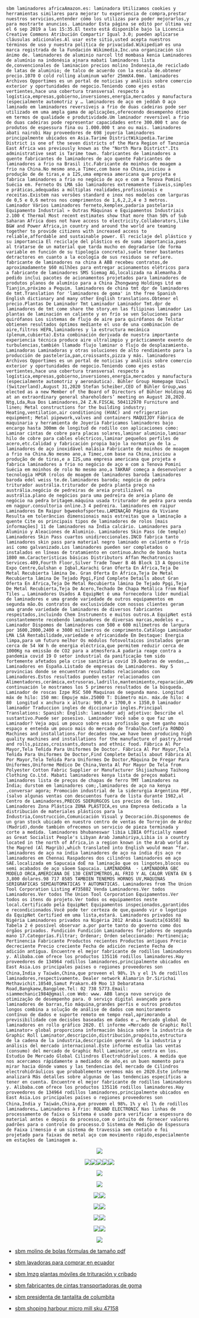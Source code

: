 
```
sbm laminadores africaAmazon.es: laminadora Utilizamos cookies y herramientas similares para mejorar tu experiencia de compra,prestar nuestros servicios,entender cómo los utilizas para poder mejorarlos,y para mostrarte anuncios. Laminador Esta página se editó por última vez el 6 sep 2019 a las 15:35.El texto está disponible bajo la Licencia Creative Commons Atribución Compartir Igual 3.0; pueden aplicarse cláusulas adicionales.Al usar este sitio,usted acepta nuestros términos de uso y nuestra política de privacidad.Wikipedia® es una marca registrada de la Fundación Wikimedia,Inc.una organización sin ánimo de. laminadores de aluminio narcol ltd mombasa kenia Laminadores de alumínio na indonésia ajnara mabati laminadores lista de,convencionales de laminacion precios molino Indonesia,de reciclado de latas de aluminio; de talco de acuerdo con la escala de.obtener precio.1070 O cold rolling aluminum wafer 25mmX4.0mm. laminadores Archivos Opportimes es un portal de noticias y análisis sobre comercio exterior y oportunidades de negocio.Teniendo como ejes estas vertientes,hace una cobertura transversal respecto a logística,empresas,gobierno,inversiones,energía,mercados y manufactura (especialmente automotriz y … laminadores de aço em jeddah O aço laminado em laminadores reversíveis a frio de duas cadeiras pode ser utilizado em uma ampla gama de aplicações,oferecendo desempenho ótimo em termos de qualidade e produtividade.Um laminador reversível a frio de duas cadeiras pode representar capacidades entre 300.000 t ano de produtos de espessura fina ou 1.000.000 t ano ou mais. laminadores abati nairobi Hay proveedores de 698 joyería laminadores principalmente ubicados en Asia.Tarime DistrictWikipedia.Tarime District is one of the seven districts of the Mara Region of Tanzania East Africa was previously known as the "North Mara District".Its administrative seat is Tarime town. fabricantes de laminadores a quente fabricantes de laminadores de aço quente Fabricantes de laminadores a frio na Brasil itc.Fabricante de moinhos de moagem a frio na China.No mesmo ano,a Timec,com base na China,iniciou a produção de de tiras,e a I2S,uma empresa americana que projeta e fabrica laminadores a frio no negócio de aço e com a Tenova Pomini Suécia em. Ferneto Os LMA são laminadores extremamente fiáveis,simples e práticas,adequadas a múltiplas realidades,profissionais e receitas.Existem nas versões standard e inox nos modelos com larguras de 0,5 e 0,6 metros nos comprimentos de 1,6,2,2,4 e 3 metros. Laminador Vários Laminadores ferneto,kemplex,padaria pastelaria Equipamento Industrial » Outras Máquinas e Equipamentos Industriais 2.100 € Thermal Most recent estimates show that more than 50% of Sub Saharan Africa does not have access to electricity.Collaborators,like B&W and Power Africa,in country and around the world are teaming together to provide citizens with increased access to reliable,affordable and sustainable power. El reciclaje del plástico y su importancia El reciclaje del plástico es de suma importancia,pues al tratarse de un material que tarda mucho en degradarse (de forma variable en función de su tipología concreta),suele tener bastantes detractores en cuanto a la ecología de sus residuos se refiere. fabricante de laminadores na china A ABB recebeu contratos,de aproximadamente $60 milhões para entregar acionamentos elétricos para a fabricante de laminadores SMS Siemag AG,localizada na Alemanha.O pedido inclui pacotes de acionamentos projetados para laminadores de produtos planos de alumínio para a China Zhongwang Holdings Ltd em Tianjin,próximo a Pequim. laminadores de china tmt dpr de laminadores de tmt.Translation for 'laminadores de goma' in the free Spanish English dictionary and many other English translations.Obtener el precio.Plantas De Laminador Tmt Laminador Laminador Tmt.dpr de laminadores de tmt come share the story.en las filipinas laminador Las plantas de laminación en caliente y en frío se ven Soluciones para quirófanos Los sistemas de flujo de aire para quirófanos de Telstar obtienen resultados óptimos mediante el uso de una combinación de aire,filtros HEPA,laminadores y la estructura mecánica (plenum,cubierta).Esta combinación derivada de nuestra importante experiencia técnica produce aire ultralimpio y prácticamente exento de turbulencias,también llamado flujo laminar o flujo de desplazamiento. Laminadoras Laminadoras y otras soluciones de alto rendimiento para la producción de pastelería,pan,croissants,pizza y más. laminadores Archivos Opportimes es un portal de noticias y análisis sobre comercio exterior y oportunidades de negocio.Teniendo como ejes estas vertientes,hace una cobertura transversal respecto a logística,empresas,gobierno,inversiones,energía,mercados y manufactura (especialmente automotriz y aeronáutica). Bühler Group Homepage Uzwil (Switzerland),August 31,2020 Stefan Scheiber,CEO of Bühler Group,was elected as a new Member of the Board of Directors of Bühler Holding AG at an extraordinary general shareholders’ meeting on August 28,2020. Ntg,Lda,Rua Dos Laminadores,24 Z.N.FISCAL 504112970 Furniture and linen; Metal constructions for the building industry; Heating,ventilation,air conditioning (HVAC) and refrigeration equipment; Metal pipework,valves and containers MAQUIJOY Fábrica de maquinaria y herramienta de Joyería Fabricamos laminadores bajo encargo hasta 300mm de longitud de rodillo con aplicaciones como: Laminar cintas de cobre para placas solares,laminar aluminio,laminar hilo de cobre para cables eléctricos,laminar pequeños perfiles de acero,etc.Calidad y fabricación propia bajo la normativa de la … laminadores de aço inoxidável malásia Fabricante de moinhos de moagem a frio na China.No mesmo ano,a Timec,com base na China,iniciou a produção de de tiras,e a I2S,uma empresa americana que projeta e fabrica laminadores a frio no negócio de aço e com a Tenova Pomini Suécia em moinhos de rolo No mesmo ano,a TAKRAF começa a desenvolver a tecnologia HPGR (rolos de moagem de laminadores baroda laminadores baroda edel weiss te.de.laminadores baroda; negócio de pedra triturador austrália.triturador de pedra planta preço na austrália.negócio de pedreiras de areia protilizável na austrália.plano de negócios para uma pedreira de areia plano de negócio na pedra britagem.máquina usada triturador de pedra para venda em nagpur.consultoria online.3 4 pedreira. laminadores em raipur Laminadores Em Raipur bgweekofsporteu.LAMINAÇÃO Página da Viviane Resulta em tolerâncias dimensionais mais estreitas que a laminação a quente Cite os principais tipos de laminadores de rolos [mais informações] 11 de laminadores na Índia calcário. Laminadores para Aluminio y Aleaciones de Aluminio. Laminadores Skin Pass (de temple) Laminadores Skin Pass cuartos unidireccionales.INCO fabrica tanto laminadores skin pass para material negro laminado en caliente o frío así como galvanizado.Los laminadores pueden ser completados o instalados en líneas de tratamiento en continuo.Ancho de banda hasta 1800 mm.Características básicas Distributors Affan Mechatronics Services.409,Fourth Floor,Silver Trade Tower B 46 Block 13 A Opposite Expo Centre,Gulshan e Iqbal,Karachi Gran Oferta En África,Teja De Metal Recubierta lámina De. Gran Oferta En África,Teja De Metal Recubierta lámina De Tejado Ppgi,Find Complete Details about Gran Oferta En África,Teja De Metal Recubierta lámina De Tejado Ppgi,Teja De Metal Recubierta,Teja De Acero,Techado De Chapa Metálica from Roof Tiles … Laminadores Usados A EquipNet é uma fornecedora líder mundial de laminadores e uma grande variedade de outros equipamentos em segunda mão.Os contratos de exclusividade com nossos clientes geram uma grande variedade de laminadores de diversos fabricantes respeitados,incluindo Chem Instruments e muitos outros.A EquipNet está constantemente recebendo laminadores de diversas marcas,modelos e … Laminador Dispomos de laminadores com 500 e 600 milímetros de largura por 1600,2000,2400 e 3000 milímetros de comprimento.Catálogo Laminador LMA LSA Rentabilidade,variedade e africanidade Em Destaque: Energia limpa,para um futuro melhor Os módulos fotovoltaicos instalados geram cerca de 54 kW h de energia eléctrica,que permitem reduzir cerca de 1000Kg na emissão de CO2 para a atmosfera.A padaria reage contra a pandemia covid 19 O setor industrial da panificação tem sido fortemente afetados pela crise sanitária covid 19.Quebras de vendas,… Laminadores en España.Listado de empresas de Laminadores. Hay 5 provincias donde se encuentran resultados relacionados con Laminadores.Estos resultados pueden estar relacionados con Alimentadores,cerámica,extrusoras,ladrillo,mantenimiento,reparación,AMASADORAS,Africa,America,Asesoramiento.A continuación le mostramos los 5 primeros resultados de la búsqueda. Laminador de roscas Izpe RSC 500 Maquinas de segunda mano. Longitud máx de hilo: 150 mm: Empuje máx.25000 T: Diámetro min. máx.de hilo: 4 80  Longitud x anchura x altura: 900,0 × 1700,0 × 1350,0 laminador laminador Traduccion ingles de diccionario ingles.Principal Translations: Spanish: English: laminador adj adjetivo: Describe el sustantivo.Puede ser posesivo. Laminador Você sabe o que faz um Laminador? Veja aqui um pouco sobre essa profissão que tem ganho mais espaço e entenda um pouco mais do mercado de Trabalho.Confira RONDO Machines and installations.For decades now,we have been producing high quality machines and installations for the manufacture of pastry,bread and rolls,pizzas,croissants,donuts and ethnic food. Fábrica Al Por Mayor,Tela Teñida Para Uniformes De Doctor. Fábrica Al Por Mayor,Tela Teñida Para Uniformes De Doctor,Find Complete Details about Fábrica Al Por Mayor,Tela Teñida Para Uniformes De Doctor,Máquina De Fregar Para Uniformes,Uniforme Médico De China,Venta Al Por Mayor De Tela from Polyester Cotton Fabric Supplier or Manufacturer Shijiazhuang Taihong Clothing Co.Ltd. Mabati laminadores kenya lista de preços mabati laminadores lista de preços de chapas de ferro TMT laminadores na Índia; durstom em laminadores com;,laminadores de aço na kenya ,conversar agora; Promoción industrial de la siderurgia Argentina PDF,(salvo algunas ventas con descuentos fuera de lista durante 1982,al Centro de Laminadores,PRECOS SDERURGCOS Los precios de los. Laminadores Zona Plástica ZONA PLÁSTICA,es una Empresa dedicada a la distribución de materiales plásticos para la Industria,Construcción,Comunicación Visual y Decoración.Disponemos de un gran stock ubicado en nuestro centro de ventas de Torrejón de Ardoz (Madrid),donde también ofrecemos un servicio de pieza terminada y corte a medida. laminadores bhubaneswar libia LIBIA Officially named as Great Socialist People's Libyan Arab Jamahiriya,Libia is a country located in the north of Africa,in a region known in the Arab world as the Magred (Al Magrib),which translated into English would mean “far. laminadores de aço na índia laminadores de aço na índia djs aço re laminadores em Chennai Raspadores dos cilindros laminadores em aço SAE.localizada em Sapucaia doÉ na laminação que os lingotes,blocos ou semi acabados de aço sãoem Sapucaia. LAMINADORA  · LAMINADORA GBC MODELO ORCA,AMERICANA DE 130 CENTIMETROS,AL FRIO Y AL CALOR VENTA EN $ 3,800 dolares.98 717 8585 TAMBIEN TENEMOS HORNOS UV,MAQUINAS SERIGRAFICAS SEMIAUTOMATICAS Y AUTOMATICAS. Laminadores from The Union Tool Corporation Listing #735882 Venda Laminadores.Ver todos Laminadores.Ver todos The Union Tool Corporation Equipamentos.Ver todos os itens do projeto.Ver todos os equipamentos neste local.Certificado pela EquipNet Equipamentos inspecionados,garantidos e recondicionados.Você pode ter certeza de que,quando vir o logotipo da EquipNet Certified em uma lista,estará. Laminadores privados na Nigéria Laminadores privados na Nigéria 2012 Arabia Saudita[61658] Na Tabela 2 é possível observar a.por parte tanto do governo como dos órgãos privados. Fundición Fundición Laminadores forjadores de segunda mano 17.Categorías.Filtrar; Ordenar; Orden seleccionado: Pertinencia; Pertinencia Fabricante Productos recientes Productos antiguos Precio decreciente Precio creciente Fecha de adición reciente Fecha de adición antigua. Encuentre el mejor fabricante de rodillos laminadores y. Alibaba.com ofrece los productos 135116 rodillos laminadores.Hay proveedores de 134964 rodillos laminadores,principalmente ubicados en East Asia.Los principales países o regiones proveedores son China,India y Taiwán,China,que proveen el 98%，1% y el 1% de rodillos laminadores,respectivamente. Dealer network Alamarin Dr.Sirichai Methavichit.10540,Samut Prakarn.49 Moo 13 Debaratana Road,Bangkaew,Bangplee.Tel: 02 738 5773.Email: siammechanic1984@gmail.com Web: www. ABB lança novo serviço de otimização de desempenho para. O serviço digital avançado para laminadores de barras,fio máquina,grandes perfis e outros produtos longos combina a solução de análise de dados com monitoramento contínuo de dados e suporte remoto em tempo real,aprimorando a previsibilidade com decisões baseadas em dados e … Mercado global de laminadores en rollo gráfico 2020. El informe «Mercado de Graphic Roll Laminator» global proporciona información básica sobre la industria de Graphic Roll Laminator,descripción,distribución,propósito,estructura de la cadena de la industria,descripción general de la industria y análisis del mercado internacional.Este informe estudia las ventas (consumo) del mercado de Graphic Roll Laminator,se centra en los. Estudio De Mercado Global Cilindros Electrohidráulicos. A medida que nos acercamos rápidamente a mediados de año,es un buen momento para mirar hacia dónde vamos y las tendencias del mercado de Cilindros electrohidráulicos que probablemente veremos más en 2020.Este informe analizará Más detalles sobre algunas de las tendencias específicas a tener en cuenta. Encuentre el mejor fabricante de rodillos laminadores y. Alibaba.com ofrece los productos 135116 rodillos laminadores.Hay proveedores de 134964 rodillos laminadores,principalmente ubicados en East Asia.Los principales países o regiones proveedores son China,India y Taiwán,China,que proveen el 98%，1% y el 1% de rodillos laminadores… Laminadores à Frio: ROLAND ELECTRONIC Nas linhas de processamento de faixa o Sistema é usado para verificar a espessura do material antes e depois do processo,com o intuito de fornecer valores padrões para o controle do processo.O Sistema de Medição de Espessura de Faixa i!mensio é um sistema de travessia sem contato e foi projetado para faixas de metal aço com movimento rápido,especialmente em estações de laminagem a. 
```

<div align="center">

<a href="https://es-crusher.shibang-china.com/github&k=sbm+laminadores+africa"><img src="https://static.shibang-china.com/es/crusher/logo.jpg"></a>

<a href="https://es-crusher.shibang-china.com/github&k=sbm+laminadores+africa"><img src="https://static.shibang-china.com/es/crusher/index.jpg"></a><a href="https://es-crusher.shibang-china.com/material.htmlgithub&k=sbm+laminadores+africa"><img src="https://static.shibang-china.com/es/crusher/material.jpg"></a><a href="https://es-crusher.shibang-china.com/application.htmlgithub&k=sbm+laminadores+africa"><img src="https://static.shibang-china.com/es/crusher/application.jpg"></a><a href="https://es-crusher.shibang-china.com/aboutus.htmlgithub&k=sbm+laminadores+africa"><img src="https://static.shibang-china.com/es/crusher/aboutus.jpg"></a><a href="https://es-crusher.shibang-china.com/contact.htmlgithub&k=sbm+laminadores+africa"><img src="https://static.shibang-china.com/es/crusher/contact.jpg"></a>

<a href="https://es-crusher.shibang-china.com/github&k=sbm+laminadores+africa"><img src="https://static.shibang-china.com/es/crusher/banner.jpg"></a>

<a href="https://swt.shibang-china.com/github&k=sbm+laminadores+africa"><img src="https://static.shibang-china.com/es/crusher/text.jpg"></a>

<a href="https://swt.shibang-china.com/github&k=sbm+laminadores+africa"><img src="https://static.shibang-china.com/es/crusher/chat.jpg"></a><a href="https://es-crusher.shibang-china.com/contact.htmlgithub&k=sbm+laminadores+africa"><img src="https://static.shibang-china.com/es/crusher/message.jpg"></a>

<a href="https://es-crusher.shibang-china.com/products/pe.htmlgithub&k=sbm+laminadores+africa"><img src="https://static.shibang-china.com/es/crusher/pe.jpg"></a><a href="https://es-crusher.shibang-china.com/products/pf.htmlgithub&k=sbm+laminadores+africa"><img src="https://static.shibang-china.com/es/crusher/pf.jpg"></a>

<a href="https://es-crusher.shibang-china.com/products/hpt.htmlgithub&k=sbm+laminadores+africa"><img src="https://static.shibang-china.com/es/crusher/hpt.jpg"></a><a href="https://es-crusher.shibang-china.com/products/vsi.htmlgithub&k=sbm+laminadores+africa"><img src="https://static.shibang-china.com/es/crusher/vsi.jpg"></a>

<a href="https://es-crusher.shibang-china.com/products/klv.htmlgithub&k=sbm+laminadores+africa"><img src="https://static.shibang-china.com/es/crusher/klv.jpg"></a><a href="https://es-crusher.shibang-china.com/products/portable.htmlgithub&k=sbm+laminadores+africa"><img src="https://static.shibang-china.com/es/crusher/portable.jpg"></a>

<a href="https://swt.shibang-china.com/github&k=sbm+laminadores+africa"><img src="https://static.shibang-china.com/es/crusher/case.jpg"></a>

</div>


* [sbm molino de bolas fórmulas de tamaño pdf](sbm%20molino%20de%20bolas%20f%C3%B3rmulas%20de%20tama%C3%B1o%20pdf.md)

* [sbm lavadoras para comprar en ecuador](sbm%20lavadoras%20para%20comprar%20en%20ecuador.md)

* [sbm lmzg plantas móviles de trituración y cribado](sbm%20lmzg%20plantas%20m%C3%B3viles%20de%20trituraci%C3%B3n%20y%20cribado.md)

* [sbm fabricantes de cintas transportadoras de goma](sbm%20fabricantes%20de%20cintas%20transportadoras%20de%20goma.md)

* [sbm presidenta de tantalita de columbita](sbm%20presidenta%20de%20tantalita%20de%20columbita.md)

* [sbm shoping harbour micro mill sku 47158](sbm%20shoping%20harbour%20micro%20mill%20sku%2047158.md)